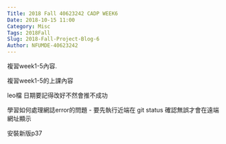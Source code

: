 ```yaml
---
Title: 2018 Fall 40623242 CADP WEEK6
Date: 2018-10-15 11:00
Category: Misc
Tags: 2018Fall
Slug: 2018-Fall-Project-Blog-6
Author: NFUMDE-40623242
---
```


複習week1-5內容.

<!-- PELICAN_END_SUMMARY -->

複習week1-5的上課內容

leo檔 日期要記得改好不然會推不成功

學習如何處理網誌error的問題 - 要先執行近端在 git status 確認無誤才會在遠端網址顯示

安裝新版p37
